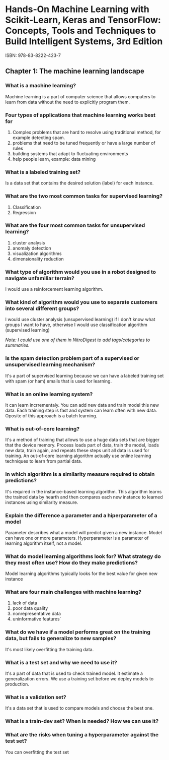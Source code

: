 # Hands-On Machine Learning with Scikit-Learn, Keras and TensorFlow: Concepts, Tools and Techniques to Build Intelligent Systems, 3rd Edition

ISBN: 978-83-8222-423-7

## Chapter 1: The machine learning landscape

### What is a machine learning?

Machine learning is a part of computer science that allows computers to learn from data without the need to explicitly program them.

### Four types of applications that machine learning works best for

1. Complex problems that are hard to resolve using traditional method, for example detecting spam.
2. problems that need to be tuned frequently or have a large number of rules
3. building systems that adapt to fluctuating environments
4. help people learn, example: data mining

### What is a labeled training set?

Is a data set that contains the desired solution (label) for each instance.
### What are the two most common tasks for supervised learning?

1. Classification
2. Regression

### What are the four most common tasks for unsupervised learning?

1. cluster analysis
2. anomaly detection
3. visualization algorithms
4. dimensionality reduction

### What type of algorithm would you use in a robot designed to navigate unfamiliar terrain?

I would use a reinforcement learning algorithm.

### What kind of algorithm would you use to separate customers into several different groups?

I would use cluster analysis (unsupervised learning) if I don't know what groups I want to have, otherwise I would use classification algorithm (supervised learning)

*Note: I could use one of them in NitroDigest to add tags/categories to summaries.*

### Is the spam detection problem part of a supervised or unsupervised learning mechanism?

It's a part of supervised learning because we can have a labeled training set with spam (or ham) emails that is used for learning.

### What is an online learning system?

It can learn incrrementaly. You can add new data and train model this new data. Each training step is fast and system can learn often with new data.
Oposite of this approach is a batch learning.

### What is out-of-core learning?

It's a method of training that allows to use a huge data sets that are bigger that the device memory. Process loads part of data, train the model, loads new data, train again, and repeats these steps unit all data is used for training. An out-of-core learning algorithm actually use online learning techniques to learn from partial data.

### In which algorithm is a similarity measure required to obtain predictions?

It's required in the instance-based learning algorithm. This algorithm learns the trained data by hearth and then compares each new instance to learned instances using similarity measure.

### Explain the difference a parameter and a hiperparameter of a model

Parameter describes what a model will predict given a new instance. Model can have one or more parameters. Hyperparameter is a parameter of learning algorithm itself, not a model.

### What do model learning algorithms look for? What strategy do they most often use? How do they make predictions?

Model learning algorithms typically looks for the best value for given new instance

### What are four main challenges with machine learning?

1. lack of data
2. poor data quality
3. nonrepresentative data
4. uninformative features`

### What do we have if a model performs great on the training data, but fails to generalize to new samples?

It's most likely overfitting the training data.

### What is a test set and why we need to use it?

It's a part of data that is used to check trained model. It estimate a generalization errors. We use a training set before we deploy models to production.

### What is a validation set?

It's a data set that is used to compare models and choose the best one.

### What is a train-dev set? When is needed? How we can use it?

### What are the risks when tuning a hyperparameter against the test set?

You can overfitting the test set
